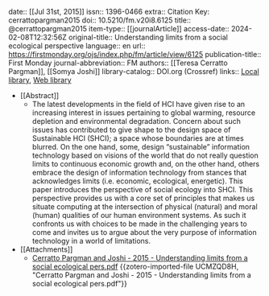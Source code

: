 date:: [[Jul 31st, 2015]]
issn:: 1396-0466
extra:: Citation Key: cerrattopargman2015
doi:: 10.5210/fm.v20i8.6125
title:: @cerrattopargman2015
item-type:: [[journalArticle]]
access-date:: 2024-02-08T12:32:56Z
original-title:: Understanding limits from a social ecological perspective
language:: en
url:: https://firstmonday.org/ojs/index.php/fm/article/view/6125
publication-title:: First Monday
journal-abbreviation:: FM
authors:: [[Teresa Cerratto Pargman]], [[Somya Joshi]]
library-catalog:: DOI.org (Crossref)
links:: [Local library](zotero://select/groups/2386895/items/WXSIMZ7Q), [Web library](https://www.zotero.org/groups/2386895/items/WXSIMZ7Q)

- [[Abstract]]
	- The latest developments in the field of HCI have given rise to an increasing interest in issues pertaining to global warming, resource depletion and environmental degradation. Concern about such issues has contributed to give shape to the design space of Sustainable HCI (SHCI); a space whose boundaries are at times blurred. On the one hand, some, design “sustainable” information technology based on visions of the world that do not really question limits to continuous economic growth and, on the other hand, others embrace the design of information technology from stances that acknowledges limits (i.e. economic, ecological, energetic). This paper introduces the perspective of social ecology into SHCI. This perspective provides us with a core set of principles that makes us situate computing at the intersection of physical (natural) and moral (human) qualities of our human environment systems. As such it confronts us with choices to be made in the challenging years to come and invites us to argue about the very purpose of information technology in a world of limitations.
- [[Attachments]]
	- [Cerratto Pargman and Joshi - 2015 - Understanding limits from a social ecological pers.pdf](https://computingwithinlimits.org/2015/papers/limits2015-cerratto-pargman.pdf) {{zotero-imported-file UCMZQD8H, "Cerratto Pargman and Joshi - 2015 - Understanding limits from a social ecological pers.pdf"}}
